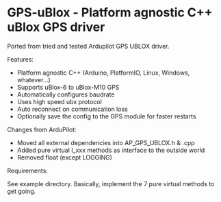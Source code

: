 # GPS-uBlox - Platform agnostic C++ uBlox GPS driver

Ported from tried and tested Ardupilot GPS UBLOX driver.

Features:

- Platform agnostic C++ (Arduino, PlatformIO, Linux, Windows, whatever...)
- Supports uBlox-6 to uBlox-M10 GPS
- Automatically configures baudrate
- Uses high speed ubx protocol
- Auto reconnect on communication loss
- Optionally save the config to the GPS module for faster restarts

Changes from ArduPilot:

- Moved all external dependencies into AP_GPS_UBLOX.h & .cpp
- Added pure virtual I_xxx methods as interface to the outside world
- Removed float (except LOGGING)

Requirements:

See example directory. Basically, implement the 7 pure virtual methods to get going.